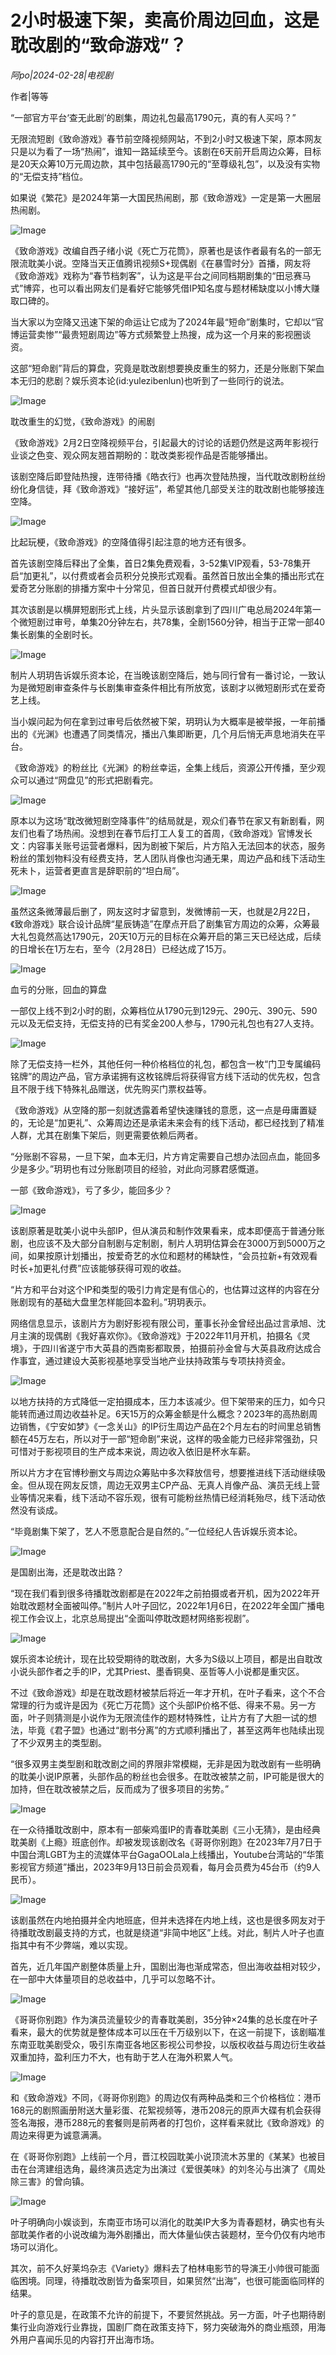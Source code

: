 # 2小时极速下架，卖高价周边回血，这是耽改剧的“致命游戏”？

*阿po|2024-02-28|电视剧*

作者|等等

“一部官方平台‘查无此剧’的剧集，周边礼包最高1790元，真的有人买吗？”

无限流短剧《致命游戏》春节前空降视频网站，不到2小时又极速下架，原本网友只是以为看了一场“热闹”，谁知一路延续至今。该剧在6天前开启周边众筹，目标是20天众筹10万元周边款，其中包括最高1790元的“至尊级礼包”，以及没有实物的“无偿支持”档位。

如果说《繁花》是2024年第一大国民热闹剧，那《致命游戏》一定是第一大圈层热闹剧。

![Image](https://p26-sign.toutiaoimg.com/tos-cn-i-axegupay5k/100ea0929a8d4041ad35c3e343871042~noop.image?_iz=58558&from=article.pc_detail&lk3s=953192f4&x-expires=1709736444&x-signature=sdscuKfrxBvPDz6ZkoFgi9s5Brs%3D)

《致命游戏》改编自西子绪小说《死亡万花筒》，原著也是该作者最有名的一部无限流耽美小说。空降当天正值腾讯视频S+现偶剧《在暴雪时分》首播，网友将《致命游戏》戏称为“春节档刺客”，认为这是平台之间同档期剧集的“田忌赛马式”博弈，也可以看出网友们是看好它能够凭借IP知名度与题材稀缺度以小博大赚取口碑的。

当大家以为空降又迅速下架的命运让它成为了2024年最“短命”剧集时，它却以“官博运营卖惨”“最贵短剧周边”等方式频繁登上热搜，成为这一个月来的影视圈谈资。

这部“短命剧”背后的算盘，究竟是耽改剧想要换皮重生的努力，还是分账剧下架血本无归的悲剧？娱乐资本论(id:yulezibenlun)也听到了一些同行的说法。

![Image](https://p3-sign.toutiaoimg.com/tos-cn-i-6w9my0ksvp/7a1d28115a92458e91321bf1dc05da94~noop.image?_iz=58558&from=article.pc_detail&lk3s=953192f4&x-expires=1709736444&x-signature=pBxTIyuHP%2B8Rzn0lvpYXtmXzUdQ%3D)

耽改重生的幻觉，《致命游戏》的闹剧

《致命游戏》2月2日空降视频平台，引起最大的讨论的话题仍然是这两年影视行业谈之色变、观众网友翘首期盼的：耽改类影视作品是否能够播出。

该剧空降后即登陆热搜，连带待播《皓衣行》也再次登陆热搜，当代耽改剧粉丝纷纷化身信徒，拜《致命游戏》“接好运”，希望其他几部受关注的耽改剧也能够接连空降。

![Image](https://p3-sign.toutiaoimg.com/tos-cn-i-6w9my0ksvp/f5c445dbdd614809aa635c718a0e0e28~noop.image?_iz=58558&from=article.pc_detail&lk3s=953192f4&x-expires=1709736444&x-signature=85MgJkxRCvEuIrfb0wgO%2BzfjeCY%3D)

比起玩梗，《致命游戏》的空降值得引起注意的地方还有很多。

首先该剧空降后释出了全集，首日2集免费观看，3-52集VIP观看，53-78集开启“加更礼”，以付费或者会员积分兑换形式观看。虽然首日放出全集的播出形式在爱奇艺分账剧的排播方案中十分常见，但首日就开付费模式却很少有。

其次该剧是以横屏短剧形式上线，片头显示该剧拿到了四川广电总局2024年第一个微短剧过审号，单集20分钟左右，共78集，全剧1560分钟，相当于正常一部40集长剧集的全剧时长。

![Image](https://p3-sign.toutiaoimg.com/tos-cn-i-6w9my0ksvp/a873e1d7a89242a98981ee4c8a4e0264~noop.image?_iz=58558&from=article.pc_detail&lk3s=953192f4&x-expires=1709736444&x-signature=eKjMTQ5FNHKnsWHiisJF1ztpEWo%3D)

制片人玥玥告诉娱乐资本论，在当晚该剧空降后，她与同行曾有一番讨论，一致认为是微短剧审查条件与长剧集审查条件相比有所放宽，该剧才以微短剧形式在爱奇艺上线。

当小娱问起为何在拿到过审号后依然被下架，玥玥认为大概率是被举报，一年前播出的《光渊》也遭遇了同类情况，播出八集即断更，几个月后悄无声息地消失在平台。

《致命游戏》的粉丝比《光渊》的粉丝幸运，全集上线后，资源公开传播，至少观众可以通过“网盘见”的形式把剧看完。

![Image](https://p3-sign.toutiaoimg.com/tos-cn-i-6w9my0ksvp/4ee53184cf8940059ad864465841e94d~noop.image?_iz=58558&from=article.pc_detail&lk3s=953192f4&x-expires=1709736444&x-signature=Qo9p3hI4kT10tCMlZueR24OKD2o%3D)

原本以为这场“耽改微短剧空降事件”的结局就是，观众们春节在家又有新剧看，网友们也看了场热闹。没想到在春节后打工人复工的首周，《致命游戏》官博发长文：内容事关账号运营者爆料，因为剧被下架后，片方陷入无法回本的状态，服务粉丝的策划物料没有经费支持，艺人团队肖像也沟通无果，周边产品和线下活动生死未卜，运营者更直言是辞职前的“坦白局”。

![Image](https://p3-sign.toutiaoimg.com/tos-cn-i-6w9my0ksvp/a28c7db17b924bf3ad1984942b324712~noop.image?_iz=58558&from=article.pc_detail&lk3s=953192f4&x-expires=1709736444&x-signature=siz0ZvDlPBvPsMZiJBwhAQ15bFQ%3D)

虽然这条微薄最后删了，网友这时才留意到，发微博前一天，也就是2月22日，《致命游戏》联合设计品牌“星辰铸造”在摩点开启了剧集官方周边的众筹，众筹最大礼包竟然高达1790元，20天10万元的目标在众筹开启的第三天已经达成，后续的日增长在1万左右，至今（2月28日）已经达成了15万。

![Image](https://p3-sign.toutiaoimg.com/tos-cn-i-6w9my0ksvp/e0acd9ca2f514e768df916aaec5d4806~noop.image?_iz=58558&from=article.pc_detail&lk3s=953192f4&x-expires=1709736444&x-signature=91jxLh2jkTzOV6tt8j6gpz4i9Lg%3D)

血亏的分账，回血的算盘

一部仅上线不到2小时的剧，众筹档位从1790元到129元、290元、390元、590元以及无偿支持，无偿支持的已有奖金200人参与，1790元礼包也有27人支持。

![Image](https://p3-sign.toutiaoimg.com/tos-cn-i-6w9my0ksvp/247bfe04647f47e3803848085307616f~noop.image?_iz=58558&from=article.pc_detail&lk3s=953192f4&x-expires=1709736444&x-signature=H6ADbfxvEUZ9jnZA%2Ba5frkfzXZo%3D)

除了无偿支持一栏外，其他任何一种价格档位的礼包，都包含一枚“门卫专属编码铭牌”的周边产品，官方承诺拥有这枚铭牌后将获得官方线下活动的优先权，包含且不限于线下特殊礼品赠送，优先购买门票权益等。

《致命游戏》从空降的那一刻就透露着希望快速赚钱的意愿，这一点是毋庸置疑的，无论是“加更礼”、众筹周边还是承诺未来会有的线下活动，都已经找到了精准人群，尤其在剧集下架后，则更需要依赖后两者。

“分账剧不容易，一旦下架，血本无归，片方肯定需要自己想办法回点血，能回多少是多少。”玥玥也有过分账剧项目的经验，对此向河豚君感慨道。

一部《致命游戏》，亏了多少，能回多少？

![Image](https://p3-sign.toutiaoimg.com/tos-cn-i-6w9my0ksvp/8e5a7aa0c0994892b3d57fd646a2825d~noop.image?_iz=58558&from=article.pc_detail&lk3s=953192f4&x-expires=1709736444&x-signature=RBqQpK8no7HD4WYKfDUMhX1BGrQ%3D)

该剧原著是耽美小说中头部IP，但从演员和制作效果看来，成本即便高于普通分账剧，也应该不及大部分自制剧与定制剧，制片人玥玥估算会在3000万到5000万之间，如果按原计划播出，按爱奇艺的水位和题材的稀缺性，“会员拉新+有效观看时长+加更礼付费”应该能够获得可观的收益。

“片方和平台对这个IP和类型的吸引力肯定是有信心的，也估算过这样的内容在分账剧现有的基础大盘里怎样能回本盈利。”玥玥表示。

网络信息显示，该剧片方为剧好影视有限公司，董事长孙金曾经出品过言承旭、沈月主演的现偶剧《我好喜欢你》。《致命游戏》于2022年11月开机，拍摄名《灵境》，于四川省遂宁市大英县的西南影都取景，拍摄前孙金曾与大英县政府达成合作事宜，通过建设大英影视基地享受当地产业扶持政策与专项扶持资金。

![Image](https://p3-sign.toutiaoimg.com/tos-cn-i-6w9my0ksvp/e396d11c2a664bb8b1718a04e02d9a4f~noop.image?_iz=58558&from=article.pc_detail&lk3s=953192f4&x-expires=1709736444&x-signature=Qrdb%2BhN0kE3uYbtvNXl%2BVqos9%2F4%3D)

以地方扶持的方式降低一定拍摄成本，压力本该减少。但下架带来的压力，如今只能转而通过周边收益补足。6天15万的众筹金额是什么概念？2023年的高热剧周边销售，《宁安如梦》《一念关山》的IP衍生周边产品在2个月左右的时间里总销售额在45万左右，所以对于一部“短命剧”来说，这样的吸金能力已经非常强劲，只可惜对于影视项目的生产成本来说，周边收入依旧是杯水车薪。

所以片方才在官博秒删文与周边众筹贴中多次释放信号，想要推进线下活动继续吸金。但从现在网友反馈，周边无双男主CP产品、无真人肖像产品、演员无线上营业等情况来看，线下活动不容乐观，很有可能粉丝热情已经消耗殆尽，线下活动依然没有谈成。

“毕竟剧集下架了，艺人不愿意配合是自然的。”一位经纪人告诉娱乐资本论。

![Image](https://p3-sign.toutiaoimg.com/tos-cn-i-6w9my0ksvp/42b4361004aa4a618da5ebda40825bb2~noop.image?_iz=58558&from=article.pc_detail&lk3s=953192f4&x-expires=1709736444&x-signature=hdrsWtf4wtEmWDKwovlFCe730dU%3D)

是国剧出海，还是耽改出路？

“现在我们看到很多待播耽改剧都是在2022年之前拍摄或者开机，因为2022年开始耽改题材全面被叫停。”制片人叶子回忆，2022年1月6日，在2022年全国广播电视工作会议上，北京总局提出“全面叫停耽改题材网络影视剧”。

![Image](https://p3-sign.toutiaoimg.com/tos-cn-i-6w9my0ksvp/ca7646708c264f569c1f175c7538932a~noop.image?_iz=58558&from=article.pc_detail&lk3s=953192f4&x-expires=1709736444&x-signature=gHPmRwUzr%2BiVtQ6iD8e%2BWHHE58A%3D)

娱乐资本论统计，现在比较受期待的耽改剧，大多为S级以上项目，都是出自耽改小说头部作者之手的IP，尤其Priest、墨香铜臭、巫哲等人小说都是重灾区。

不过《致命游戏》却是在耽改题材被禁后将近一年才开机，在叶子看来，这个不合常理的行为或许是因为《死亡万花筒》这个头部IP价格不低、得来不易。另一方面，叶子则猜测是小说作为无限流佳作的题材特殊性，让片方有了大胆一试的想法，毕竟《君子盟》也通过“剧书分离”的方式顺利播出了，甚至这两年也陆续出现了不少双男主的类型剧。

“很多双男主类型剧和耽改剧之间的界限非常模糊，无非是因为耽改剧有一些明确的耽美小说IP原著，头部作品的粉丝也会很多。在耽改被禁之前，IP可能是很大的加持，但在耽改被禁之后，反而成为了很多项目的劣势。”

![Image](https://p3-sign.toutiaoimg.com/tos-cn-i-6w9my0ksvp/ee9a8b4ea81b4a5796ceb650dbb3361c~noop.image?_iz=58558&from=article.pc_detail&lk3s=953192f4&x-expires=1709736444&x-signature=B%2B3cpXAsFYqoz%2BGiHMTzrOjWBLw%3D)

在一众待播耽改剧中，原本有一部柴鸡蛋IP的青春耽美剧《三小无猜》，是由经典耽美剧《上瘾》班底创作。却被发现该剧改名《哥哥你别跑》在2023年7月7日于中国台湾LGBT为主的流媒体平台GagaOOLala上线播出，Youtube台湾站的“华策影视官方频道”播出，2023年9月13日前会员观看，每月会员费为45台币（约9人民币）。

![Image](https://p3-sign.toutiaoimg.com/tos-cn-i-6w9my0ksvp/b3fdb556d67b4feca1abc463ef5afb06~noop.image?_iz=58558&from=article.pc_detail&lk3s=953192f4&x-expires=1709736444&x-signature=A%2FkK%2BZqL4EEwWs7qgU9rEnIz%2F74%3D)

该剧虽然在内地拍摄并全内地班底，但并未选择在内地上线，这也是很多网友对于待播耽改剧最支持的方式，也就是绕道“非简中地区”上线。对此，制片人叶子也直指其中有不少弊端，难以实现。

首先，近几年国产剧整体质量上升，国剧出海也渐成常态，但出海收益相对较少，在一部中大体量项目的总收益中，几乎可以忽略不计。

![Image](https://p3-sign.toutiaoimg.com/tos-cn-i-6w9my0ksvp/589964ae0c1c49a286b68f5484a41727~noop.image?_iz=58558&from=article.pc_detail&lk3s=953192f4&x-expires=1709736444&x-signature=ySc1yzkkoeOCt5GfOC%2BZ9Ru4IZo%3D)

《哥哥你别跑》作为演员流量较少的青春耽美剧，35分钟×24集的总长度在叶子看来，最大的优势就是整体成本可以压在千万级别以下，在这一前提下，该剧瞄准东南亚耽美剧受众，吸引东南亚各地区影视公司参投，以版权收益与周边衍生收益双重加持，盈利压力不大，也有助于艺人在海外积累人气。

![Image](https://p3-sign.toutiaoimg.com/tos-cn-i-6w9my0ksvp/c123f29bdf994ac7b94d2d5c1783a4a9~noop.image?_iz=58558&from=article.pc_detail&lk3s=953192f4&x-expires=1709736444&x-signature=QK3rOyo81y2Kprpw%2Feq1vdEiyDQ%3D)

和《致命游戏》不同，《哥哥你别跑》的周边仅有两种品类和三个价格档位：港币168元的剧照画册附送大量彩蛋、花絮视频等，港币208元的原声大碟有机会获得签名海报，港币288元的套餐则是前两者的打包价，这样看来就比《致命游戏》的周边来得更为诚意满满。

在《哥哥你别跑》上线前一个月，晋江校园耽美小说顶流木苏里的《某某》也被目击在台湾建组选角，最终演员选定为出演过《爱很美味》的刘冬沁与出演了《周处除三害》的曾向镇。

![Image](https://p3-sign.toutiaoimg.com/tos-cn-i-6w9my0ksvp/b7b4d80411ba4b208954bf879965e9e9~noop.image?_iz=58558&from=article.pc_detail&lk3s=953192f4&x-expires=1709736444&x-signature=oaIiKyWJ4fkWvDHnrSClS1u20Vg%3D)

叶子明确向小娱谈到，东南亚市场可以消化的耽美IP大多为青春题材，确实也有头部耽美作者的小说改编为海外剧播出，而大体量仙侠古装题材，至今仍仅有内地市场可以消化。

其次，前不久好莱坞杂志《Variety》爆料去了柏林电影节的导演王小帅很可能面临困境。同理，待播耽改剧皆为备案项目，如果贸然“出海”，也很可能面临同样的结果。

叶子的意见是，在政策不允许的前提下，不要贸然挑战。另一方面，叶子也期待剧集行业向游戏行业靠拢，国剧厂商在政策支持下，努力突破海外的商业瓶颈，用海外用户喜闻乐见的内容打开出海市场。

